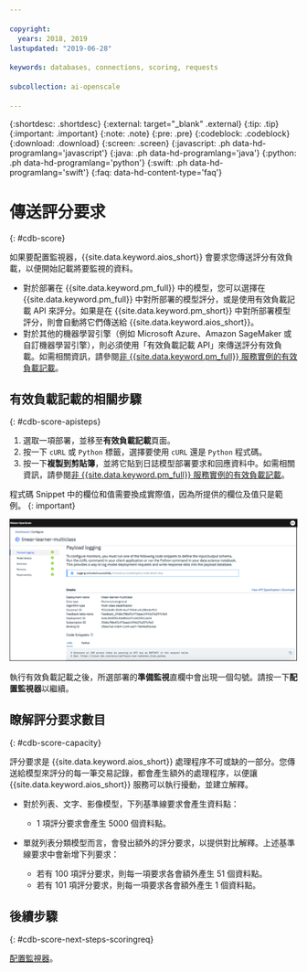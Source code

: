 ```yaml
---

copyright:
  years: 2018, 2019
lastupdated: "2019-06-28"

keywords: databases, connections, scoring, requests

subcollection: ai-openscale

---
```


{:shortdesc: .shortdesc}
{:external: target="_blank" .external}
{:tip: .tip}
{:important: .important}
{:note: .note}
{:pre: .pre}
{:codeblock: .codeblock}
{:download: .download}
{:screen: .screen}
{:javascript: .ph data-hd-programlang='javascript'}
{:java: .ph data-hd-programlang='java'}
{:python: .ph data-hd-programlang='python'}
{:swift: .ph data-hd-programlang='swift'}
{:faq: data-hd-content-type='faq'}

# 傳送評分要求
{: #cdb-score}

如果要配置監視器，{{site.data.keyword.aios_short}} 會要求您傳送評分有效負載，以便開始記載將要監視的資料。

- 對於部署在 {{site.data.keyword.pm_full}} 中的模型，您可以選擇在 {{site.data.keyword.pm_full}} 中對所部署的模型評分，或是使用有效負載記載 API 來評分。如果是在 {{site.data.keyword.pm_short}} 中對所部署模型評分，則會自動將它們傳送給 {{site.data.keyword.aios_short}}。 
- 對於其他的機器學習引擎（例如 Microsoft Azure、Amazon SageMaker 或自訂機器學習引擎），則必須使用「有效負載記載 API」來傳送評分有效負載。如需相關資訊，請參閱[非 {{site.data.keyword.pm_full}} 服務實例的有效負載記載](/docs/services/ai-openscale?topic=ai-openscale-cml-connect)。

## 有效負載記載的相關步驟
{: #cdb-score-apisteps}

1. 選取一項部署，並移至**有效負載記載**頁面。
2. 按一下 `cURL` 或 `Python` 標籤，選擇要使用 `cURL` 還是 `Python` 程式碼。
3. 按一下**複製到剪貼簿**，並將它貼到日誌模型部署要求和回應資料中。如需相關資訊，請參閱[非 {{site.data.keyword.pm_full}} 服務實例的有效負載記載](/docs/services/ai-openscale?topic=ai-openscale-cml-connect)。

程式碼 Snippet 中的欄位和值需要換成實際值，因為所提供的欄位及值只是範例。
{: important}

![選取資料庫](images/config-send-scoring.png)

執行有效負載記載之後，所選部署的**準備監視**直欄中會出現一個勾號。請按一下**配置監視器**以繼續。

## 瞭解評分要求數目
{: #cdb-score-capacity}

評分要求是 {{site.data.keyword.aios_short}} 處理程序不可或缺的一部分。您傳送給模型來評分的每一筆交易記錄，都會產生額外的處理程序，以便讓 {{site.data.keyword.aios_short}} 服務可以執行擾動，並建立解釋。

- 對於列表、文字、影像模型，下列基準線要求會產生資料點：

   - 1 項評分要求會產生 5000 個資料點。

- 單就列表分類模型而言，會發出額外的評分要求，以提供對比解釋。上述基準線要求中會新增下列要求：

   - 若有 100 項評分要求，則每一項要求各會額外產生 51 個資料點。
   - 若有 101 項評分要求，則每一項要求各會額外產生 1 個資料點。


## 後續步驟
{: #cdb-score-next-steps-scoringreq}

[配置監視器](https://test.cloud.ibm.com/docs/services/ai-openscale?topic=ai-openscale-mo-config)。
